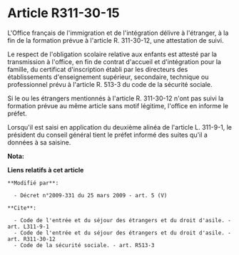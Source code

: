 # Article R311-30-15

L'Office français de l'immigration et de l'intégration délivre à l'étranger, à la fin de la formation prévue à l'article R.
311-30-12, une attestation de suivi. 

Le respect de l'obligation scolaire relative aux enfants est attesté par la transmission à l'office, en fin de contrat
d'accueil et d'intégration pour la famille, du certificat d'inscription établi par les directeurs des établissements
d'enseignement supérieur, secondaire, technique ou professionnel prévu à l'article R. 513-3 du code de la sécurité sociale. 

Si le ou les étrangers mentionnés à l'article R. 311-30-12 n'ont pas suivi la formation prévue au même article sans motif
légitime, l'office en informe le préfet. 

Lorsqu'il est saisi en application du deuxième alinéa de l'article L. 311-9-1, le président du conseil général tient le
préfet informé des suites qu'il a données à sa saisine.

**Nota:**



**Liens relatifs à cet article**

	**Modifié par**:

	  - Décret n°2009-331 du 25 mars 2009 - art. 5 (V)

	**Cite**:

	  - Code de l'entrée et du séjour des étrangers et du droit d'asile. - art. L311-9-1
	  - Code de l'entrée et du séjour des étrangers et du droit d'asile. - art. R311-30-12
	  - Code de la sécurité sociale. - art. R513-3
